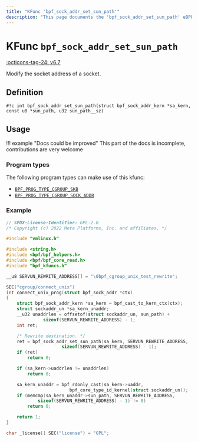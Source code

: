 ```yaml
---
title: "KFunc 'bpf_sock_addr_set_sun_path'"
description: "This page documents the 'bpf_sock_addr_set_sun_path' eBPF kfunc, including its definition, usage, program types that can use it, and examples."
---
```

# KFunc `bpf_sock_addr_set_sun_path`

<!-- [FEATURE_TAG](bpf_sock_addr_set_sun_path) -->
[:octicons-tag-24: v6.7](https://github.com/torvalds/linux/commit/53e380d21441909b12b6e0782b77187ae4b971c4)
<!-- [/FEATURE_TAG] -->

Modify the socket address of a socket.

## Definition

<!-- [KFUNC_DEF] -->
`#!c int bpf_sock_addr_set_sun_path(struct bpf_sock_addr_kern *sa_kern, const u8 *sun_path, u32 sun_path__sz)`
<!-- [/KFUNC_DEF] -->

## Usage

!!! example "Docs could be improved"
    This part of the docs is incomplete, contributions are very welcome

### Program types

The following program types can make use of this kfunc:

<!-- [KFUNC_PROG_REF] -->
- [`BPF_PROG_TYPE_CGROUP_SKB`](../program-type/BPF_PROG_TYPE_CGROUP_SKB.md)
- [`BPF_PROG_TYPE_CGROUP_SOCK_ADDR`](../program-type/BPF_PROG_TYPE_CGROUP_SOCK_ADDR.md)
<!-- [/KFUNC_PROG_REF] -->

### Example

```c
// SPDX-License-Identifier: GPL-2.0
/* Copyright (c) 2022 Meta Platforms, Inc. and affiliates. */

#include "vmlinux.h"

#include <string.h>
#include <bpf/bpf_helpers.h>
#include <bpf/bpf_core_read.h>
#include "bpf_kfuncs.h"

__u8 SERVUN_REWRITE_ADDRESS[] = "\0bpf_cgroup_unix_test_rewrite";

SEC("cgroup/connect_unix")
int connect_unix_prog(struct bpf_sock_addr *ctx)
{
	struct bpf_sock_addr_kern *sa_kern = bpf_cast_to_kern_ctx(ctx);
	struct sockaddr_un *sa_kern_unaddr;
	__u32 unaddrlen = offsetof(struct sockaddr_un, sun_path) +
			  sizeof(SERVUN_REWRITE_ADDRESS) - 1;
	int ret;

	/* Rewrite destination. */
	ret = bpf_sock_addr_set_sun_path(sa_kern, SERVUN_REWRITE_ADDRESS,
					 sizeof(SERVUN_REWRITE_ADDRESS) - 1);
	if (ret)
		return 0;

	if (sa_kern->uaddrlen != unaddrlen)
		return 0;

	sa_kern_unaddr = bpf_rdonly_cast(sa_kern->uaddr,
						bpf_core_type_id_kernel(struct sockaddr_un));
	if (memcmp(sa_kern_unaddr->sun_path, SERVUN_REWRITE_ADDRESS,
			sizeof(SERVUN_REWRITE_ADDRESS) - 1) != 0)
		return 0;

	return 1;
}

char _license[] SEC("license") = "GPL";
```

